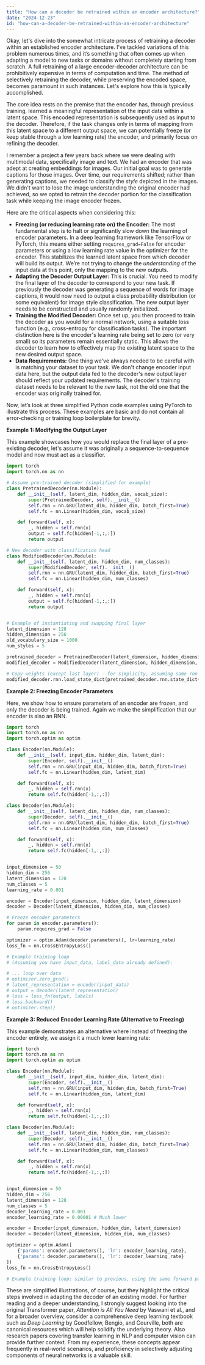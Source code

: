 ```yaml
---
title: "How can a decoder be retrained within an encoder architecture?"
date: "2024-12-23"
id: "how-can-a-decoder-be-retrained-within-an-encoder-architecture"
---
```


Okay, let's dive into the somewhat intricate process of retraining a decoder within an established encoder architecture. I’ve tackled variations of this problem numerous times, and it’s something that often comes up when adapting a model to new tasks or domains without completely starting from scratch. A full retraining of a large encoder-decoder architecture can be prohibitively expensive in terms of computation and time. The method of selectively retraining the decoder, while preserving the encoded space, becomes paramount in such instances. Let's explore how this is typically accomplished.

The core idea rests on the premise that the encoder has, through previous training, learned a meaningful representation of the input data within a latent space. This encoded representation is subsequently used as input to the decoder. Therefore, if the task changes only in terms of mapping from this latent space to a different output space, we can potentially freeze (or keep stable through a low learning rate) the encoder, and primarily focus on refining the decoder.

I remember a project a few years back where we were dealing with multimodal data, specifically image and text. We had an encoder that was adept at creating embeddings for images. Our initial goal was to generate captions for those images. Over time, our requirements shifted; rather than generating captions, we needed to classify the *style* depicted in the images. We didn't want to lose the image understanding the original encoder had achieved, so we opted to retrain the decoder portion for the classification task while keeping the image encoder frozen.

Here are the critical aspects when considering this:

* **Freezing (or reducing learning rate on) the Encoder:** The most fundamental step is to halt or significantly slow down the learning of encoder parameters. In a deep learning framework like TensorFlow or PyTorch, this means either setting `requires_grad=False` for encoder parameters or using a low learning rate value in the optimizer for the encoder. This stabilizes the learned latent space from which decoder will build its output. We’re not trying to change the *understanding* of the input data at this point, only the mapping to the new outputs.
* **Adapting the Decoder Output Layer:** This is crucial. You need to modify the final layer of the decoder to correspond to your new task. If previously the decoder was generating a sequence of words for image captions, it would now need to output a class probability distribution (or some equivalent) for image style classification. The new output layer needs to be constructed and usually randomly initialized.
* **Training the Modified Decoder:** Once set up, you then proceed to train the decoder as you would for a normal network, using a suitable loss function (e.g., cross-entropy for classification tasks). The important distinction here is the encoder's learning rate being set to zero (or very small) so its parameters remain essentially static. This allows the decoder to learn how to effectively map the existing latent space to the new desired output space.
* **Data Requirements:** One thing we've always needed to be careful with is matching your dataset to your task. We don't change encoder input data here, but the output data fed to the decoder's new output layer should reflect your updated requirements. The decoder's training dataset needs to be relevant to the *new* task, not the old one that the encoder was originally trained for.

Now, let’s look at three simplified Python code examples using PyTorch to illustrate this process. These examples are basic and do not contain all error-checking or training loop boilerplate for brevity.

**Example 1: Modifying the Output Layer**

This example showcases how you would replace the final layer of a pre-existing decoder, let's assume it was originally a sequence-to-sequence model and now must act as a classifier.

```python
import torch
import torch.nn as nn

# Assume pre-trained decoder (simplified for example)
class PretrainedDecoder(nn.Module):
    def __init__(self, latent_dim, hidden_dim, vocab_size):
        super(PretrainedDecoder, self).__init__()
        self.rnn = nn.GRU(latent_dim, hidden_dim, batch_first=True)
        self.fc = nn.Linear(hidden_dim, vocab_size)

    def forward(self, x):
        _, hidden = self.rnn(x)
        output = self.fc(hidden[-1,:,:])
        return output

# New decoder with classification head
class ModifiedDecoder(nn.Module):
    def __init__(self, latent_dim, hidden_dim, num_classes):
        super(ModifiedDecoder, self).__init__()
        self.rnn = nn.GRU(latent_dim, hidden_dim, batch_first=True)
        self.fc = nn.Linear(hidden_dim, num_classes)

    def forward(self, x):
        _, hidden = self.rnn(x)
        output = self.fc(hidden[-1,:,:])
        return output


# Example of instantiating and swapping final layer
latent_dimension = 128
hidden_dimension = 256
old_vocabulary_size = 1000
num_styles = 5

pretrained_decoder = PretrainedDecoder(latent_dimension, hidden_dimension, old_vocabulary_size)
modified_decoder = ModifiedDecoder(latent_dimension, hidden_dimension, num_styles)

# Copy weights (except last layer) - for simplicity, assuming same rnn
modified_decoder.rnn.load_state_dict(pretrained_decoder.rnn.state_dict())
```

**Example 2: Freezing Encoder Parameters**

Here, we show how to ensure parameters of an encoder are frozen, and only the decoder is being trained. Again we make the simplification that our encoder is also an RNN.

```python
import torch
import torch.nn as nn
import torch.optim as optim

class Encoder(nn.Module):
    def __init__(self, input_dim, hidden_dim, latent_dim):
        super(Encoder, self).__init__()
        self.rnn = nn.GRU(input_dim, hidden_dim, batch_first=True)
        self.fc = nn.Linear(hidden_dim, latent_dim)

    def forward(self, x):
        _, hidden = self.rnn(x)
        return self.fc(hidden[-1,:,:])

class Decoder(nn.Module):
    def __init__(self, latent_dim, hidden_dim, num_classes):
        super(Decoder, self).__init__()
        self.rnn = nn.GRU(latent_dim, hidden_dim, batch_first=True)
        self.fc = nn.Linear(hidden_dim, num_classes)

    def forward(self, x):
        _, hidden = self.rnn(x)
        return self.fc(hidden[-1,:,:])


input_dimension = 50
hidden_dim = 256
latent_dimension = 128
num_classes = 5
learning_rate = 0.001

encoder = Encoder(input_dimension, hidden_dim, latent_dimension)
decoder = Decoder(latent_dimension, hidden_dim, num_classes)

# Freeze encoder parameters
for param in encoder.parameters():
    param.requires_grad = False

optimizer = optim.Adam(decoder.parameters(), lr=learning_rate)
loss_fn = nn.CrossEntropyLoss()

# Example training loop
# (Assuming you have input_data, label_data already defined):

# ... loop over data
# optimizer.zero_grad()
# latent_representation = encoder(input_data)
# output = decoder(latent_representation)
# loss = loss_fn(output, labels)
# loss.backward()
# optimizer.step()
```

**Example 3: Reduced Encoder Learning Rate (Alternative to Freezing)**

This example demonstrates an alternative where instead of freezing the encoder entirely, we assign it a much lower learning rate:

```python
import torch
import torch.nn as nn
import torch.optim as optim

class Encoder(nn.Module):
    def __init__(self, input_dim, hidden_dim, latent_dim):
        super(Encoder, self).__init__()
        self.rnn = nn.GRU(input_dim, hidden_dim, batch_first=True)
        self.fc = nn.Linear(hidden_dim, latent_dim)

    def forward(self, x):
        _, hidden = self.rnn(x)
        return self.fc(hidden[-1,:,:])

class Decoder(nn.Module):
    def __init__(self, latent_dim, hidden_dim, num_classes):
        super(Decoder, self).__init__()
        self.rnn = nn.GRU(latent_dim, hidden_dim, batch_first=True)
        self.fc = nn.Linear(hidden_dim, num_classes)

    def forward(self, x):
        _, hidden = self.rnn(x)
        return self.fc(hidden[-1,:,:])


input_dimension = 50
hidden_dim = 256
latent_dimension = 128
num_classes = 5
decoder_learning_rate = 0.001
encoder_learning_rate = 0.00001 # Much lower

encoder = Encoder(input_dimension, hidden_dim, latent_dimension)
decoder = Decoder(latent_dimension, hidden_dim, num_classes)

optimizer = optim.Adam([
    {'params': encoder.parameters(), 'lr': encoder_learning_rate},
    {'params': decoder.parameters(), 'lr': decoder_learning_rate}
])
loss_fn = nn.CrossEntropyLoss()

# Example training loop: similar to previous, using the same forward pass logic, but with different learning rate applied to decoder and encoder.
```

These are simplified illustrations, of course, but they highlight the critical steps involved in adapting the decoder of an existing model. For further reading and a deeper understanding, I strongly suggest looking into the original Transformer paper, *Attention is All You Need* by Vaswani et al., and for a broader overview, consider a comprehensive deep learning textbook such as *Deep Learning* by Goodfellow, Bengio, and Courville, both are canonical resources which will help solidify the underlying theory. Also research papers covering transfer learning in NLP and computer vision can provide further context. From my experience, these concepts appear frequently in real-world scenarios, and proficiency in selectively adjusting components of neural networks is a valuable skill.
